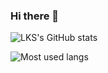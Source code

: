 ### Hi there 👋
![LKS's GitHub stats](https://github-readme-stats.vercel.app/api?username=lks-prg&show_icons=true&theme=radical)

![Most used langs](https://github-readme-stats.vercel.app/api/top-langs/?username=anuraghazra&langs_count=8)
<!--
**lks-prg/lks-prg** is a ✨ _special_ ✨ repository because its `README.md` (this file) appears on your GitHub profile.

Here are some ideas to get you started:

- 🔭 I’m currently working on ...
- 🌱 I’m currently learning ...
- 👯 I’m looking to collaborate on ...
- 🤔 I’m looking for help with ...
- 💬 Ask me about ...
- 📫 How to reach me: ...
- 😄 Pronouns: ...
- ⚡ Fun fact: ...
-->
